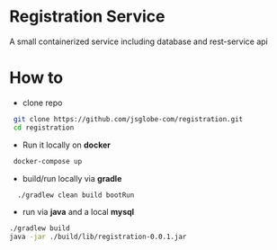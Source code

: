 # Registration Service
 
 A small containerized service including database and rest-service api



# How to 

* clone repo
```bash
 git clone https://github.com/jsglobe-com/registration.git
 cd registration
```

* Run it locally on **docker**

```bash
 docker-compose up
```

* build/run locally via **gradle**
```bash
  ./gradlew clean build bootRun
```

* run via **java** and a local **mysql**
```bash
./gradlew build 
java -jar ./build/lib/registration-0.0.1.jar
```

